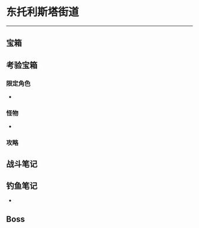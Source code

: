 # 东托利斯塔街道

---

## 宝箱



## 考验宝箱

### 限定角色

- 

### 怪物

- 

### 攻略



## 战斗笔记



## 钓鱼笔记

- 

## Boss